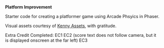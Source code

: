**Platform Improvement**

Starter code for creating a platformer game using Arcade Phsyics in Phaser.

Visual assets courtesy of [Kenny Assets](https://kenney.nl/assets), with gratitude.

Extra Credit Completed:
EC1
EC2 (score text does not follow camera, but it is displayed onscreen at the far left)
EC3